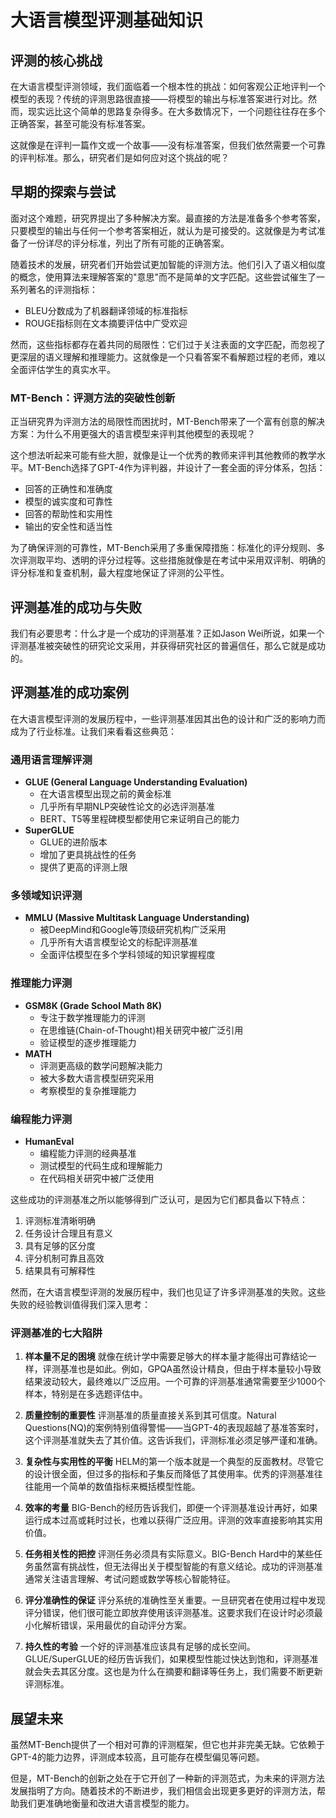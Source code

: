 # 大语言模型评测基础知识

## 评测的核心挑战

在大语言模型评测领域，我们面临着一个根本性的挑战：如何客观公正地评判一个模型的表现？传统的评测思路很直接——将模型的输出与标准答案进行对比。然而，现实远比这个简单的思路复杂得多。在大多数情况下，一个问题往往存在多个正确答案，甚至可能没有标准答案。

这就像是在评判一篇作文或一个故事——没有标准答案，但我们依然需要一个可靠的评判标准。那么，研究者们是如何应对这个挑战的呢？

## 早期的探索与尝试

面对这个难题，研究界提出了多种解决方案。最直接的方法是准备多个参考答案，只要模型的输出与任何一个参考答案相近，就认为是可接受的。这就像是为考试准备了一份详尽的评分标准，列出了所有可能的正确答案。

随着技术的发展，研究者们开始尝试更加智能的评测方法。他们引入了语义相似度的概念，使用算法来理解答案的"意思"而不是简单的文字匹配。这些尝试催生了一系列著名的评测指标：

- BLEU分数成为了机器翻译领域的标准指标
- ROUGE指标则在文本摘要评估中广受欢迎

然而，这些指标都存在着共同的局限性：它们过于关注表面的文字匹配，而忽视了更深层的语义理解和推理能力。这就像是一个只看答案不看解题过程的老师，难以全面评估学生的真实水平。

### MT-Bench：评测方法的突破性创新

正当研究界为评测方法的局限性而困扰时，MT-Bench带来了一个富有创意的解决方案：为什么不用更强大的语言模型来评判其他模型的表现呢？

这个想法听起来可能有些大胆，就像是让一个优秀的教师来评判其他教师的教学水平。MT-Bench选择了GPT-4作为评判器，并设计了一套全面的评分体系，包括：

- 回答的正确性和准确度
- 模型的诚实度和可靠性
- 回答的帮助性和实用性
- 输出的安全性和适当性

为了确保评测的可靠性，MT-Bench采用了多重保障措施：标准化的评分规则、多次评测取平均、透明的评分过程等。这些措施就像是在考试中采用双评制、明确的评分标准和复查机制，最大程度地保证了评测的公平性。


## 评测基准的成功与失败

我们有必要思考：什么才是一个成功的评测基准？正如Jason Wei所说，如果一个评测基准被突破性的研究论文采用，并获得研究社区的普遍信任，那么它就是成功的。
## 评测基准的成功案例

在大语言模型评测的发展历程中，一些评测基准因其出色的设计和广泛的影响力而成为了行业标准。让我们来看看这些典范：

### 通用语言理解评测
- **GLUE (General Language Understanding Evaluation)**
  - 在大语言模型出现之前的黄金标准
  - 几乎所有早期NLP突破性论文的必选评测基准
  - BERT、T5等里程碑模型都使用它来证明自己的能力
- **SuperGLUE**
  - GLUE的进阶版本
  - 增加了更具挑战性的任务
  - 提供了更高的评测上限

### 多领域知识评测
- **MMLU (Massive Multitask Language Understanding)**
  - 被DeepMind和Google等顶级研究机构广泛采用
  - 几乎所有大语言模型论文的标配评测基准
  - 全面评估模型在多个学科领域的知识掌握程度

### 推理能力评测
- **GSM8K (Grade School Math 8K)**
  - 专注于数学推理能力的评测
  - 在思维链(Chain-of-Thought)相关研究中被广泛引用
  - 验证模型的逐步推理能力
- **MATH**
  - 评测更高级的数学问题解决能力
  - 被大多数大语言模型研究采用
  - 考察模型的复杂推理能力

### 编程能力评测
- **HumanEval**
  - 编程能力评测的经典基准
  - 测试模型的代码生成和理解能力
  - 在代码相关研究中被广泛使用

这些成功的评测基准之所以能够得到广泛认可，是因为它们都具备以下特点：
1. 评测标准清晰明确
2. 任务设计合理且有意义
3. 具有足够的区分度
4. 评分机制可靠且高效
5. 结果具有可解释性

然而，在大语言模型评测的发展历程中，我们也见证了许多评测基准的失败。这些失败的经验教训值得我们深入思考：

### 评测基准的七大陷阱

1. **样本量不足的困境**
   就像在统计学中需要足够大的样本量才能得出可靠结论一样，评测基准也是如此。例如，GPQA虽然设计精良，但由于样本量较小导致结果波动较大，最终难以广泛应用。一个可靠的评测基准通常需要至少1000个样本，特别是在多选题评估中。

2. **质量控制的重要性**
   评测基准的质量直接关系到其可信度。Natural Questions(NQ)的案例特别值得警惕——当GPT-4的表现超越了基准答案时，这个评测基准就失去了其价值。这告诉我们，评测标准必须足够严谨和准确。

3. **复杂性与实用性的平衡**
   HELM的第一个版本就是一个典型的反面教材。尽管它的设计很全面，但过多的指标和子集反而降低了其使用率。优秀的评测基准往往能用一个简单的数值指标来概括模型性能。

4. **效率的考量**
   BIG-Bench的经历告诉我们，即便一个评测基准设计再好，如果运行成本过高或耗时过长，也难以获得广泛应用。评测的效率直接影响其实用价值。

5. **任务相关性的把控**
   评测任务必须具有实际意义。BIG-Bench Hard中的某些任务虽然富有挑战性，但无法得出关于模型智能的有意义结论。成功的评测基准通常关注语言理解、考试问题或数学等核心智能特征。

6. **评分准确性的保证**
   评分系统的准确性至关重要。一旦研究者在使用过程中发现评分错误，他们很可能立即放弃使用该评测基准。这要求我们在设计时必须最小化解析错误，采用最优的自动评分方案。

7. **持久性的考验**
   一个好的评测基准应该具有足够的成长空间。GLUE/SuperGLUE的经历告诉我们，如果模型性能过快达到饱和，评测基准就会失去其区分度。这也是为什么在摘要和翻译等任务上，我们需要不断更新评测标准。


## 展望未来

虽然MT-Bench提供了一个相对可靠的评测框架，但它也并非完美无缺。它依赖于GPT-4的能力边界，评测成本较高，且可能存在模型偏见等问题。

但是，MT-Bench的创新之处在于它开创了一种新的评测范式，为未来的评测方法发展指明了方向。随着技术的不断进步，我们相信会出现更多更好的评测方法，帮助我们更准确地衡量和改进大语言模型的能力。

